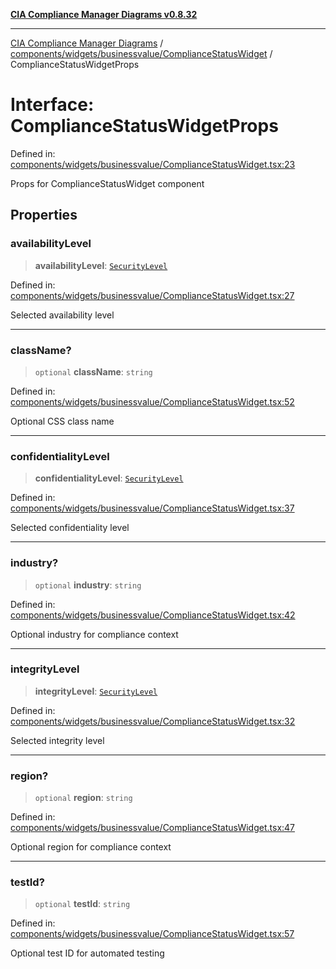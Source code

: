 [**CIA Compliance Manager Diagrams v0.8.32**](../../../../../README.md)

***

[CIA Compliance Manager Diagrams](../../../../../modules.md) / [components/widgets/businessvalue/ComplianceStatusWidget](../README.md) / ComplianceStatusWidgetProps

# Interface: ComplianceStatusWidgetProps

Defined in: [components/widgets/businessvalue/ComplianceStatusWidget.tsx:23](https://github.com/Hack23/cia-compliance-manager/blob/0dc9a11e510cc2f2986e7debe532892627f2b00f/src/components/widgets/businessvalue/ComplianceStatusWidget.tsx#L23)

Props for ComplianceStatusWidget component

## Properties

### availabilityLevel

> **availabilityLevel**: [`SecurityLevel`](../../../../../types/cia/type-aliases/SecurityLevel.md)

Defined in: [components/widgets/businessvalue/ComplianceStatusWidget.tsx:27](https://github.com/Hack23/cia-compliance-manager/blob/0dc9a11e510cc2f2986e7debe532892627f2b00f/src/components/widgets/businessvalue/ComplianceStatusWidget.tsx#L27)

Selected availability level

***

### className?

> `optional` **className**: `string`

Defined in: [components/widgets/businessvalue/ComplianceStatusWidget.tsx:52](https://github.com/Hack23/cia-compliance-manager/blob/0dc9a11e510cc2f2986e7debe532892627f2b00f/src/components/widgets/businessvalue/ComplianceStatusWidget.tsx#L52)

Optional CSS class name

***

### confidentialityLevel

> **confidentialityLevel**: [`SecurityLevel`](../../../../../types/cia/type-aliases/SecurityLevel.md)

Defined in: [components/widgets/businessvalue/ComplianceStatusWidget.tsx:37](https://github.com/Hack23/cia-compliance-manager/blob/0dc9a11e510cc2f2986e7debe532892627f2b00f/src/components/widgets/businessvalue/ComplianceStatusWidget.tsx#L37)

Selected confidentiality level

***

### industry?

> `optional` **industry**: `string`

Defined in: [components/widgets/businessvalue/ComplianceStatusWidget.tsx:42](https://github.com/Hack23/cia-compliance-manager/blob/0dc9a11e510cc2f2986e7debe532892627f2b00f/src/components/widgets/businessvalue/ComplianceStatusWidget.tsx#L42)

Optional industry for compliance context

***

### integrityLevel

> **integrityLevel**: [`SecurityLevel`](../../../../../types/cia/type-aliases/SecurityLevel.md)

Defined in: [components/widgets/businessvalue/ComplianceStatusWidget.tsx:32](https://github.com/Hack23/cia-compliance-manager/blob/0dc9a11e510cc2f2986e7debe532892627f2b00f/src/components/widgets/businessvalue/ComplianceStatusWidget.tsx#L32)

Selected integrity level

***

### region?

> `optional` **region**: `string`

Defined in: [components/widgets/businessvalue/ComplianceStatusWidget.tsx:47](https://github.com/Hack23/cia-compliance-manager/blob/0dc9a11e510cc2f2986e7debe532892627f2b00f/src/components/widgets/businessvalue/ComplianceStatusWidget.tsx#L47)

Optional region for compliance context

***

### testId?

> `optional` **testId**: `string`

Defined in: [components/widgets/businessvalue/ComplianceStatusWidget.tsx:57](https://github.com/Hack23/cia-compliance-manager/blob/0dc9a11e510cc2f2986e7debe532892627f2b00f/src/components/widgets/businessvalue/ComplianceStatusWidget.tsx#L57)

Optional test ID for automated testing
